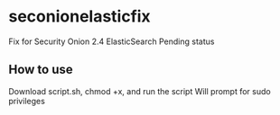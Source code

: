 # seconionelasticfix
Fix for Security Onion 2.4 ElasticSearch Pending status

## How to use
Download script.sh, chmod +x, and run the script
Will prompt for sudo privileges
